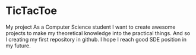 # TicTacToe
My project
  As a Computer Science student I want to create awesome projects to make my theoretical knowledge into the practical things.
  And so I creating my first repository in github.
  I hope I reach good SDE position in my future.
